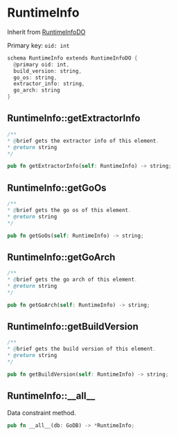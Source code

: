# RuntimeInfo

Inherit from [RuntimeInfoDO](./RuntimeInfoDO.md)

Primary key: `oid: int`

```rust
schema RuntimeInfo extends RuntimeInfoDO {
  @primary oid: int,
  build_version: string,
  go_os: string,
  extractor_info: string,
  go_arch: string
}
```
## RuntimeInfo::getExtractorInfo

```java
/**
* @brief gets the extractor info of this element.
* @return string
*/
```
```rust
pub fn getExtractorInfo(self: RuntimeInfo) -> string;
```
## RuntimeInfo::getGoOs

```java
/**
* @brief gets the go os of this element.
* @return string
*/
```
```rust
pub fn getGoOs(self: RuntimeInfo) -> string;
```
## RuntimeInfo::getGoArch

```java
/**
* @brief gets the go arch of this element.
* @return string
*/
```
```rust
pub fn getGoArch(self: RuntimeInfo) -> string;
```
## RuntimeInfo::getBuildVersion

```java
/**
* @brief gets the build version of this element.
* @return string
*/
```
```rust
pub fn getBuildVersion(self: RuntimeInfo) -> string;
```
## RuntimeInfo::\_\_all\_\_

Data constraint method.

```rust
pub fn __all__(db: GoDB) -> *RuntimeInfo;
```
